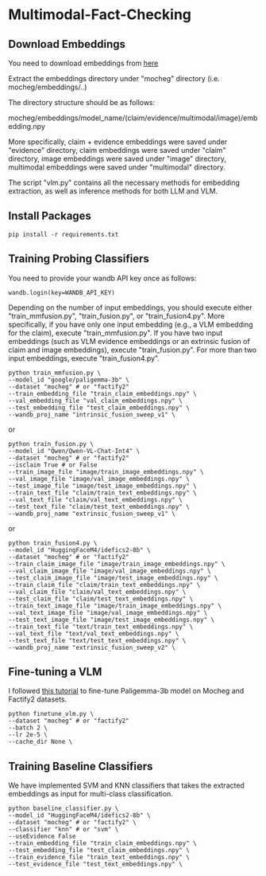 # Multimodal-Fact-Checking

## Download Embeddings
You need to download embeddings from [here](https://drive.google.com/drive/folders/1DtiAZfqZYm5hsHj9V0VDe2C6acxrkNM7?usp=sharing)

Extract the embeddings directory under "mocheg" directory (i.e. mocheg/embeddings/..)

The directory structure should be as follows:

mocheg/embeddings/model_name/(claim/evidence/multimodal/image)/embedding.npy

More specifically, 
claim + evidence embeddings were saved under "evidence" directory, 
claim embeddings were saved under "claim" directory,
image embeddings were saved under "image" directory,
multimodal embeddings were saved under "multimodal" directory. 

The script "vlm.py" contains all the necessary methods for embedding extraction, as well as inference methods for both LLM and VLM.

## Install Packages
```
pip install -r requirements.txt
```


## Training Probing Classifiers

You need to provide your wandb API key once as follows:
```
wandb.login(key=WANDB_API_KEY)
```

Depending on the number of input embeddings, you should execute either "train_mmfusion.py", "train_fusion.py", or "train_fusion4.py". More specifically, if you have only one input embedding (e.g., a VLM embedding for the claim), execute "train_mmfusion.py". If you have two input embeddings (such as VLM evidence embeddings or an extrinsic fusion of claim and image embeddings), execute "train_fusion.py". For more than two input embeddings, execute "train_fusion4.py".

```
python train_mmfusion.py \
--model_id "google/paligemma-3b" \
--dataset "mocheg" # or "factify2"
--train_embedding_file "train_claim_embeddings.npy" \
--val_embedding_file "val_claim_embeddings.npy" \
--test_embedding_file "test_claim_embeddings.npy" \
--wandb_proj_name "intrinsic_fusion_sweep_v1" \ 
```

or 

```
python train_fusion.py \
--model_id "Qwen/Qwen-VL-Chat-Int4" \
--dataset "mocheg" # or "factify2"
--isclaim True # or False
--train_image_file "image/train_image_embeddings.npy" \
--val_image_file "image/val_image_embeddings.npy" \
--test_image_file "image/test_image_embeddings.npy" \
--train_text_file "claim/train_text_embeddings.npy" \
--val_text_file "claim/val_text_embeddings.npy" \
--test_text_file "claim/test_text_embeddings.npy" \
--wandb_proj_name "extrinsic_fusion_sweep_v1" \ 
```

or 

```
python train_fusion4.py \
--model_id "HuggingFaceM4/idefics2-8b" \
--dataset "mocheg" # or "factify2"
--train_claim_image_file "image/train_image_embeddings.npy" \
--val_claim_image_file "image/val_image_embeddings.npy" \
--test_claim_image_file "image/test_image_embeddings.npy" \
--train_claim_file "claim/train_text_embeddings.npy" \
--val_claim_file "claim/val_text_embeddings.npy" \
--test_claim_file "claim/test_text_embeddings.npy" \
--train_text_image_file "image/train_image_embeddings.npy" \
--val_text_image_file "image/val_image_embeddings.npy" \
--test_text_image_file "image/test_image_embeddings.npy" \
--train_text_file "text/train_text_embeddings.npy" \
--val_text_file "text/val_text_embeddings.npy" \
--test_text_file "text/test_text_embeddings.npy" \
--wandb_proj_name "extrinsic_fusion_sweep_v2" \ 
```

## Fine-tuning a VLM

I followed [this tutorial](https://huggingface.co/blog/paligemma) to fine-tune Paligemma-3b model on Mocheg and Factify2 datasets.
```
python finetune_vlm.py \
--dataset "mocheg" # or "factify2"
--batch 2 \
--lr 2e-5 \
--cache_dir None \
```


## Training Baseline Classifiers 

We have implemented SVM and KNN classifiers that takes the extracted embeddings as input for multi-class classification.

```
python baseline_classifier.py \
--model_id "HuggingFaceM4/idefics2-8b" \
--dataset "mocheg" # or "factify2" \
--classifier "knn" # or "svm" \
--useEvidence False
--train_embedding_file "train_claim_embeddings.npy" \
--test_embedding_file "test_claim_embeddings.npy" \
--train_evidence_file "train_text_embeddings.npy" \
--test_evidence_file "test_text_embeddings.npy" \
```